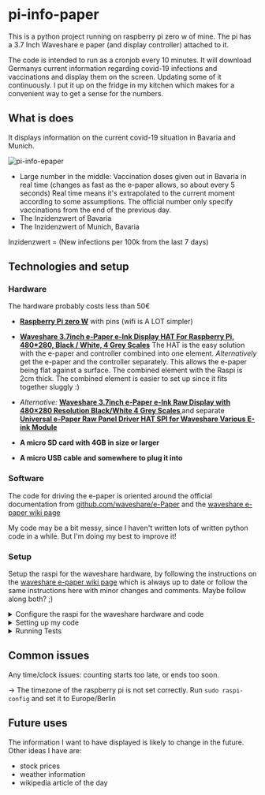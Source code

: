 # pi-info-paper

This is a python project running on raspberry pi zero w of mine. The pi has a 3.7 Inch Waveshare e paper (and display controller) attached to it.

The code is intended to run as a cronjob every 10 minutes.
It will download Germanys current information regarding covid-19 infections and vaccinations and display them on the screen. Updating some of it continuously.
I put it up on the fridge in my kitchen which makes for a convenient way to get a sense for the numbers.

## What is does
It displays information on the current covid-19 situation in Bavaria and Munich.

![pi-info-epaper](https://user-images.githubusercontent.com/33176142/111890186-6d5a0980-89e7-11eb-8aa8-7fe316021a20.jpg)

- Large number in the middle: Vaccination doses given out in Bavaria in real time (changes as fast as the e-paper allows, so about every 5 seconds) Real time means it's extrapolated to the current moment according to some assumptions. The official number only specify vaccinations from the end of the previous day.
- The Inzidenzwert of Bavaria 
- The Inzidenzwert of Munich, Bavaria

Inzidenzwert = (New infections per 100k from the last 7 days)
## Technologies and setup


### Hardware 

The hardware probably costs less than 50€ 

- **[Raspberry Pi zero W](https://www.raspberrypi.org/products/raspberry-pi-zero-w/)** with pins (wifi is A LOT simpler)

- **[Waveshare 3.7inch e-Paper e-Ink Display HAT For Raspberry Pi, 480*280, Black / White, 4 Grey Scales](https://www.aliexpress.com/item/1005001408167714.html?spm=a2g0s.9042311.0.0.1e2b4c4dAKdgvw)** The HAT is the easy solution with the e-paper and controller combined into one element.
*Alternatively* get the e-paper and the controller separately. This allows the e-paper being flat against a surface. The combined element with the Raspi is 2cm thick. The combined element is easier to set up since it fits together sluggly :)

- *Alternative:* **[Waveshare 3.7inch e-Paper e-Ink Raw Display with 480×280 Resolution Black/White 4 Grey Scales ](https://www.aliexpress.com/item/1005001587973205.html?spm=a2g0s.9042311.0.0.1e2b4c4dAKdgvw)**
 and separate **[Universal e-Paper Raw Panel Driver HAT SPI for Waveshare Various E-ink Module](https://www.aliexpress.com/item/32834283583.html?spm=a2g0s.9042311.0.0.1e2b4c4dAKdgvw)**

- **A micro SD card with 4GB in size or larger**

- **A micro USB cable and somewhere to plug it into**

### Software

The code for driving the e-paper is oriented around the official documentation from
[github.com/waveshare/e-Paper](https://github.com/waveshare/e-Paper) and the [waveshare e-paper wiki page](https://www.waveshare.com/wiki/3.7inch_e-Paper_HAT)



My code may be a bit messy, since I haven't written lots of written python code in a while. But I'm doing my best to improve it!


### Setup

Setup the raspi for the waveshare hardware, by following the instructions on the [waveshare e-paper wiki page](https://www.waveshare.com/wiki/3.7inch_e-Paper_HAT) which is always up to date or follow the same instructions here with minor changes and comments. Maybe follow along both? ;)

<details><summary>Configure the raspi for the waveshare hardware and code</summary>
<p>

 Use a clean ubuntu installation and setup headless wifi for easy access over ssh.

 Upgrading sounds like a good first thing to do!

```sh
sudo apt update && sudo apt upgrade
```

```sh
sudo raspi-config
```
-> 3 Interface Options
-> P4 SPI
-> Yes
-> Ok	
-> Finish

Also set the **timezone** of the raspberry py to Germanys timezone. While in ```sudo raspi-config``` set it to Europe/Berlin

```sh
wget http://www.airspayce.com/mikem/bcm2835/bcm2835-1.60.tar.gz
tar zxvf bcm2835-1.60.tar.gz 
cd bcm2835-1.60/
sudo ./configure
sudo make
sudo make check
sudo make install
```

```sh
cd ~
sudo apt install wiringpi
wget https://project-downloads.drogon.net/wiringpi-latest.deb
sudo dpkg -i wiringpi-latest.deb
gpio -v
```
if gpio shows a version number it's installed correctly :)

```sh
sudo apt update
sudo apt install -y python-pip python-pil python-numpy
sudo pip install RPi.GPIO spidev

sudo apt update
sudo apt install -y python3-pip python3-pil python3-numpy
sudo pip3 install RPi.GPIO spidev
```

How about some apt maintenance now?

```sh
sudo apt clean && sudo apt autoclean && sudo apt autoremove
```


Lastly install git to clone this or the official repo.
```sh
sudo apt install -y git
```

You can try the waveshare example code if you want. It has some nice demo code. Instructions and code are on their [github page](https://github.com/waveshare/e-Paper) .

</p>
</details>

<details><summary>Setting up my code</summary>
<p>

The following commaned clones this repo and installs dependencies. I recommend installing pandas like shown below with *apt*. Other ways (pip or conda) will probably lead to issues.

```sh
cd ~
git clone https://github.com/lor-enz/pi-info-epaper
pip3 install pytz
sudo apt install -y python3-pandas
```

figure out where your python3 is install with ```which python3``` and where you cloned the repo. 
Then adapt the script.sh in the root folder of this repo if necessary. 
Run it to see if it's working. You might need to cancel the Partial Update with Ctrl+C since it run for about 9 minutes.

Create a logfile by runnning ```touch ~/info-screen.log```

then configure a cronjob by by running ```crontab -e```
and add the following line:

```*/10 * * * * ~/pi-info-epaper/script.sh >> ~/info-screen.log 2>&1```

which runs the script every 10 minutes

</p>
</details>

<details><summary>Running Tests</summary>
<p>

In repo folder run a all tests from a TestClass like this:

```python3 code/test_storage.py TestStorage```

In repo folder run a single specific test like this:

```python3 code/test_paper.py TestPaper.test_paper_demo```

</p>
</details>


## Common issues

Any time/clock issues: counting starts too late, or ends too soon.

-> The timezone of the raspberry pi is not set correctly. Run  ```sudo raspi-config``` and set it to Europe/Berlin

## Future uses

The information I want to have displayed is likely to change in the future. Other ideas I have are:

- stock prices
- weather information
- wikipedia article of the day



